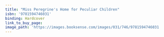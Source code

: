 ```yaml
---
title: "Miss Peregrine's Home for Peculiar Children"
isbn: '9781594746031'
binding: Hardcover
link_to_buy_page:
image_path: 'https://images.booksense.com/images/031/746/9781594746031.jpg'
---
```



